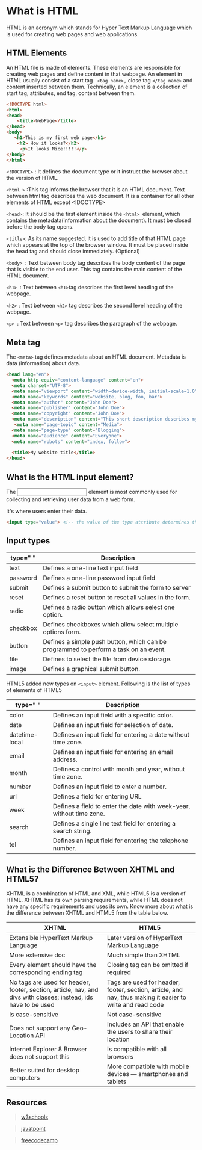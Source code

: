 # What is HTML

HTML is an acronym which stands for Hyper Text Markup Language which is used for creating web pages and web applications.

## HTML Elements
An HTML file is made of elements. These elements are responsible for creating web pages and define content in that webpage. An element in HTML usually consist of a start tag ``` <tag name>,``` close tag ``` </tag name> ``` and content inserted between them. Technically, an element is a collection of start tag, attributes, end tag, content between them.

```html
<!DOCTYPE html>  
<html>  
<head>  
    <title>WebPage</title>  
</head>  
<body>  
   <h1>This is my first web page</h1>  
    <h2> How it looks?</h2>  
     <p>It looks Nice!!!!!</p>  
</body>  
</html> 

```
```<!DOCTYPE>``` : It defines the document type or it instruct the browser about the version of HTML.

```<html >``` :This tag informs the browser that it is an HTML document. Text between html tag describes the web document. It is a container for all other elements of HTML except <!DOCTYPE>

```<head>```: It should be the first element inside the ```<html> ```element, which contains the metadata(information about the document). It must be closed before the body tag opens.

```<title>```: As its name suggested, it is used to add title of that HTML page which appears at the top of the browser window. It must be placed inside the head tag and should close immediately. (Optional)

```<body> ```: Text between body tag describes the body content of the page that is visible to the end user. This tag contains the main content of the HTML document.

```<h1> ```: Text between ``` <h1> ```tag describes the first level heading of the webpage.

```<h2>``` : Text between ```<h2>``` tag describes the second level heading of the webpage.

```<p> ```: Text between ```<p>``` tag describes the paragraph of the webpage.

## Meta tag


The ```<meta>``` tag defines metadata about an HTML document. Metadata is data (information) about data.
```html
<head lang="en">
  <meta http-equiv="content-language" content="en">
  <meta charset="UTF-8">
  <meta name="viewport" content="width=device-width, initial-scale=1.0">
  <meta name="keywords" content="website, blog, foo, bar">
  <meta name="author" content="John Doe">
  <meta name="publisher" content="John Doe">
  <meta name="copyright" content="John Doe">
  <meta name="description" content="This short description describes my website.">
   <meta name="page-topic" content="Media">
  <meta name="page-type" content="Blogging">
  <meta name="audience" content="Everyone">
  <meta name="robots" content="index, follow">
  
  <title>My website title</title>
</head>

```

## What is the HTML input element?

The <input> element is most commonly used for collecting and retrieving user data from a web form.

It's where users enter their data.

```html
<input type="value"> <!-- the value of the type attribute determines the style of input field -->
```

## Input types
|type=" "   |Description
|-------|-------
|text |Defines a one-line text input field
|password|Defines a one-line password input field
|submit |Defines a submit button to submit the form to server
|reset |Defines a reset button to reset all values in the form.
|radio |Defines a radio button which allows select one option.
|checkbox |Defines checkboxes which allow select multiple options form.
|button |Defines a simple push button, which can be programmed to perform a task on an event.
|file |Defines to select the file from device storage.
|image |Defines a graphical submit button.


HTML5 added new types on ```<input>``` element. Following is the list of types of elements of HTML5


|type=" " |Description
|------|----
|color |Defines an input field with a specific color.
|date |Defines an input field for selection of date.
|datetime-local |Defines an input field for entering a date without time zone.
|email |Defines an input field for entering an email address.
|month |Defines a control with month and year, without time zone.
|number |Defines an input field to enter a number.
|url |Defines a field for entering URL
|week |Defines a field to enter the date with week-year, without time zone.
|search |Defines a single line text field for entering a search string.
|tel |Defines an input field for entering the telephone number.

## What is the Difference Between XHTML and HTML5?
XHTML is a combination of HTML and XML, while HTML5 is a version of HTML. XHTML has its own parsing requirements, while HTML does not have any specific requirements and uses its own. Know more about what is the difference between XHTML and HTML5 from the table below.

|XHTML |HTML5
|---|---
|Extensible HyperText Markup Language|Later version of HyperText Markup Language
|More extensive doc |Much simple than XHTML
|Every element should have the corresponding ending tag|Closing tag can be omitted if required
|No tags are used for header, footer, section, article, nav, and divs with classes; instead, ids have to be used|Tags are used for header, footer, section, article, and ​nav, thus making it easier to write and read code
|Is case-sensitive|Not case-sensitive
|Does not support any Geo-Location API|Includes an API that enable the users to share their location
|Internet Explorer 8 Browser does not support this|Is compatible with all browsers
|Better suited for desktop computers|More compatible with mobile devices — smartphones and tablets

## Resources
> [w3schools](https://www.w3schools.com/html/default.asp_)

>[javatpoint](https://www.javatpoint.com/what-is-html)

>[freecodecamp](https://www.freecodecamp.org/news/text-box-in-html-the-input-field-html-tag/)










